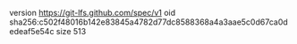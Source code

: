version https://git-lfs.github.com/spec/v1
oid sha256:c502f48016b142e83845a4782d77dc8588368a4a3aae5c0d67ca0dedeaf5e54c
size 513
